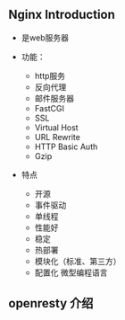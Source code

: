 ## Nginx Introduction

* 是web服务器
* 功能：
  * http服务
  * 反向代理
  * 邮件服务器
  * FastCGI
  * SSL
  * Virtual Host
  * URL Rewrite
  * HTTP Basic Auth
  * Gzip
  
* 特点
  * 开源
  * 事件驱动
  * 单线程
  * 性能好
  * 稳定
  * 热部署
  * 模块化（标准、第三方）
  * 配置化 微型编程语言
  
## openresty 介绍
